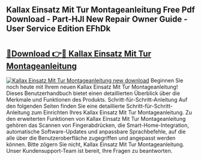 ## Kallax Einsatz Mit Tur Montageanleitung Free Pdf Download - Part-HJl New Repair Owner Guide - User Service Edition EFhDk

# <h2><a href="http://df760o.blite.top/?on=Kallax+Einsatz+Mit+Tur+Montageanleitung">🔗Download 👉🔴 Kallax Einsatz Mit Tur Montageanleitung</a></h2>

[![Kallax Einsatz Mit Tur Montageanleitung new download](https://i.imgur.com/lujVjoI.png)](http://df760o.blite.top/?on=Kallax+Einsatz+Mit+Tur+Montageanleitung)
Beginnen Sie noch heute mit Ihrem neuen Kallax Einsatz Mit Tur Montageanleitung! Dieses Benutzerhandbuch bietet einen detaillierten Überblick über die Merkmale und Funktionen des Produkts. Schritt-für-Schritt-Anleitung Auf den folgenden Seiten finden Sie eine detaillierte Schritt-für-Schritt-Anleitung zum Einrichten Ihres Kallax Einsatz Mit Tur Montageanleitung. Zu den erweiterten Funktionen von Kallax Einsatz Mit Tur Montageanleitung gehören das Scannen von Fingerabdrücken, die Smart-Home-Integration, automatische Software-Updates und anpassbare Sprachbefehle, auf die alle über die Benutzeroberfläche zugegriffen und angepasst werden können. Bitte zögern Sie nicht, Kallax Einsatz Mit Tur Montageanleitung. Unser Kundensupport-Team ist bereit, Ihre Fragen zu beantworten.
